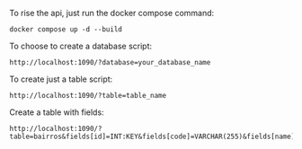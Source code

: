 To rise the api, just run the docker compose command:

```
docker compose up -d --build
```

To choose to create a database script:

```
http://localhost:1090/?database=your_database_name
```

To create just a table script:

```
http://localhost:1090/?table=table_name
```

Create a table with fields:
```
http://localhost:1090/?table=bairros&fields[id]=INT:KEY&fields[code]=VARCHAR(255)&fields[name]=VARCHAR(255)
```
